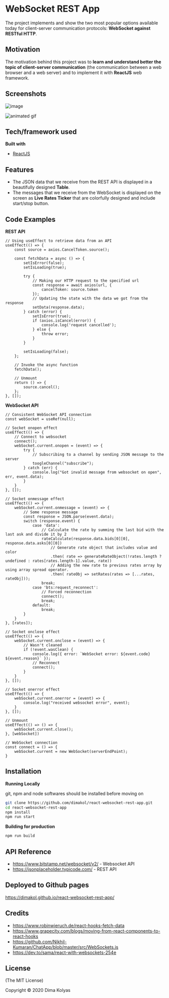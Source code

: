 # WebSocket REST App

The project implements and show the two most popular options available today for client-server communication protocols: **WebSocket against RESTful HTTP**.

## Motivation

The motivation behind this project was to **learn and understand better the topic of client-server communication** (the communication between a web browser and a web server) and to implement it with **ReactJS** web framework.

## Screenshots

![image](screenshots/RestAPI.png?raw=true "RestAPI")

![animated gif](screenshots/WebSocket.gif?raw=true "WebSocket")

## Tech/framework used

**Built with**

- [ReactJS](https://reactjs.org/)

## Features

- The JSON data that we receive from the REST API is displayed in a beautifully designed **Table**.
- The messages that we receive from the WebSocket is displayed on the screen as **Live Rates Ticker** that are colorfully designed and include start/stop button.

## Code Examples

**REST API**

```
// Using useEffect to retrieve data from an API
useEffect(() => {
	const source = axios.CancelToken.source();

	const fetchData = async () => {
		setIsError(false);
		setIsLoading(true);

		try {
			// Making our HTTP request to the specified url
			const response = await axios(url, {
				cancelToken: source.token
			});
			// Updating the state with the data we got from the response
			setData(response.data);
		} catch (error) {
			setIsError(true);
			if (axios.isCancel(error)) {
				console.log('request cancelled');
			} else {
				throw error;
			}
		}

		setIsLoading(false);
	};

	// Invoke the async function
	fetchData();

	// Unmount
	return () => {
		source.cancel();
	};
}, []);
```

**WebSocket API**

```
// Consistent WebSocket API connection
const webSocket = useRef(null);

// Socket onopen effect
useEffect(() => {
	// Connect to websocket
	connect();
	webSocket.current.onopen = (event) => {
		try {
			// Subscribing to a channel by sending JSON message to the server
			toogleChannel("subscribe");
		} catch (err) {
			console.log("Got invalid message from websocket on open", err, event.data);
		}
	}
}, []);

// Socket onmessage effect
useEffect(() => {
	webSocket.current.onmessage = (event) => {
		// Some response message
		const response = JSON.parse(event.data);
		switch (response.event) {
			case 'data':
				// Calculate the rate by summing the last bid with the last ask and divide it by 2
				rateCalculate(response.data.bids[0][0], response.data.asks[0][0])
					// Generate rate object that includes value and color
					.then( rate => generateRateObject(!rates.length ? undefined : rates[rates.length-1].value, rate))
					// Adding the new rate to previous rates array by using array spread operator.
					.then( rateObj => setRates(rates => [...rates, rateObj]));
				break;
			case 'bts:request_reconnect':
				// Forced reconnection
				connect();
				break;
			default:
				break;
		}
	}
}, [rates]);

// Socket onclose effect
useEffect(() => {
	webSocket.current.onclose = (event) => {
		// Wasn't cleaned
		if (!event.wasClean) {
			console.log({ error: `WebSocket error: ${event.code} ${event.reason}` });
			// Reconnect
			connect();
		}
	}
}, []);

// Socket onerror effect
useEffect(() => {
	webSocket.current.onerror = (event) => {
		console.log("received websocket error", event);
	}
}, []);

// Unmount
useEffect(() => () => {
	webSocket.current.close();
}, [webSocket])

// WebSocket connection
const connect = () => {
	webSocket.current = new WebSocket(serverEndPoint);
}
```

## Installation

**Running Locally**

git, npm and node softwares should be installed before moving on

```bash
git clone https://github.com/dimakol/react-websocket-rest-app.git
cd react-websocket-rest-app
npm install
npm run start
```

**Building for production**

```bash
npm run build
```

## API Reference

- https://www.bitstamp.net/websocket/v2/ - Websocket API
- https://jsonplaceholder.typicode.com/ - REST API

## Deployed to Github pages

https://dimakol.github.io/react-websocket-rest-app/

## Credits

- https://www.robinwieruch.de/react-hooks-fetch-data
- https://www.grapecity.com/blogs/moving-from-react-components-to-react-hooks
- https://github.com/Nikhil-Kumaran/ChatApp/blob/master/src/WebSockets.js
- https://dev.to/sama/react-with-websockets-254e

## License

(The MIT License)

Copyright © 2020 Dima Kolyas
